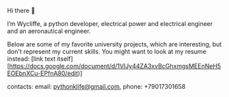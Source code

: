 Hi there 👋

I’m Wycliffe, a python developer, 
electrical power and electrical engineer 
and an aeronautical engineer.

Below are some of my favorite university projects,
which are interesting, but don't represent my current skills.
You might want to look at my resume instead: [link text itself][https://docs.google.com/document/d/1VIJy44ZA3xvBcGhxmgsMEEnNeH5EOEbnXCu-EPfnA80/edit)]

contacts: email: pythonklife@gmail.com, 
          phone: +79017301658
